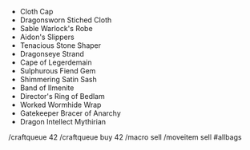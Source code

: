 + Cloth Cap
+ Dragonsworn Stiched Cloth
+ Sable Warlock's Robe
+ Aidon's Slippers
+ Tenacious Stone Shaper
+ Dragonseye Strand
+ Cape of Legerdemain
+ Sulphurous Fiend Gem
+ Shimmering Satin Sash
+ Band of Ilmenite
+ Director's Ring of Bedlam
+ Worked Wormhide Wrap
+ Gatekeeper Bracer of Anarchy
+ Dragon Intellect Mythirian

/craftqueue 42
/craftqueue buy 42
/macro sell /moveitem sell #allbags


